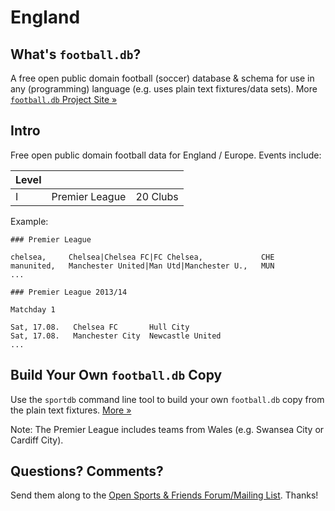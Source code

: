 # England

## What's `football.db`?

A free open public domain football (soccer) database & schema
for use in any (programming) language
(e.g. uses plain text fixtures/data sets).
More [`football.db` Project Site »](http://openfootball.github.io)


## Intro

Free open public domain football data for England / Europe. Events include:

| Level |                                |            |
| ----- | ------------------------------ | ---------- |
| I     |  Premier League                |  20 Clubs  |


Example:

~~~
### Premier League

chelsea,     Chelsea|Chelsea FC|FC Chelsea,             CHE
manunited,   Manchester United|Man Utd|Manchester U.,   MUN
...
~~~

~~~
### Premier League 2013/14

Matchday 1

Sat, 17.08.   Chelsea FC       Hull City
Sat, 17.08.   Manchester City  Newcastle United
...
~~~


## Build Your Own `football.db` Copy

Use the `sportdb` command line tool to build your own `football.db` copy
from the plain text fixtures. [More »](http://openfootball.github.io/build.html)


Note:  The Premier League includes teams from Wales
(e.g. Swansea City or Cardiff City).



## Questions? Comments?

Send them along to the
[Open Sports & Friends Forum/Mailing List](http://groups.google.com/group/opensport).
Thanks!
